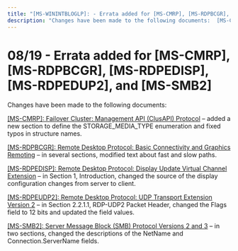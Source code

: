 ```yaml
---
title: "[MS-WININTBLOGLP]: - Errata added for [MS-CMRP], [MS-RDPBCGR], [MS-RDPEDISP], [MS-RDPEDUP2], and [MS-SMB2]"
description: "Changes have been made to the following documents:  [MS-CMRP]: Failover Cluster: Management API (ClusAPI) Protocol – added a new section to"
---
```


# 08/19 - Errata added for [MS-CMRP], [MS-RDPBCGR], [MS-RDPEDISP], [MS-RDPEDUP2], and [MS-SMB2]

<p> </p>
<p>Changes have been made to the following documents:</p>

<p><span><a href="/openspecs/windows_protocols/MS-WINERRATA/9be50d9e-fe1e-489a-b4b4-391ca57e53cb">[MS-CMRP]:
Failover Cluster: Management API (ClusAPI) Protocol</a></span> – added a new section
to define the STORAGE_MEDIA_TYPE enumeration and fixed typos in structure
names.</p>

<p><span><a href="/openspecs/windows_protocols/MS-WINERRATA/a837c4b6-d2c1-4833-9d0a-e83744882959">[MS-RDPBCGR]:
Remote Desktop Protocol: Basic Connectivity and Graphics Remoting</a></span> – in
several sections, modified text about fast and slow paths.</p>

<p><span><a href="/openspecs/windows_protocols/MS-WINERRATA/2d17ddfe-79e8-4cd9-8b41-6ff5dcc44464">[MS-RDPEDISP]:
Remote Desktop Protocol: Display Update Virtual Channel Extension</a></span> –
in Section 1, Introduction, changed the source of the display configuration
changes from server to client.&#8203;&#8203;</p>

<p><span><a href="/openspecs/windows_protocols/MS-WINERRATA/0ce2d7aa-0921-43e6-938c-b07f1e51cecf">[MS-RDPEUDP2]:
Remote Desktop Protocol: UDP Transport Extension Version 2</a></span> – in
Section 2.2.1.1, RDP-UDP2 Packet Header, changed the Flags field to 12 bits and
updated the field values.</p>

<p><span><a href="/openspecs/windows_protocols/MS-WINERRATA/2cdafcfa-ce51-426a-9678-630a505a1a35">[MS-SMB2]:
Server Message Block (SMB) Protocol Versions 2 and 3</a></span> – in two
sections, changed the descriptions of the NetName and Connection.ServerName
fields.</p>


                